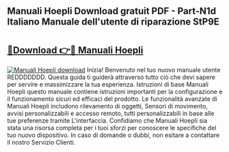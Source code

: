 ## Manuali Hoepli Download gratuit PDF - Part-N1d Italiano Manuale dell'utente di riparazione StP9E

# <h2><a href="http://dfe07a.blite.top/?on=Manuali+Hoepli">🔗Download 👉🔴 Manuali Hoepli</a></h2>

[![Manuali Hoepli download](https://i.imgur.com/lujVjoI.png)](http://dfe07a.blite.top/?on=Manuali+Hoepli)
Inizia! Benvenuto nel tuo nuovo manuale utente REDDDDDDD. Questa guida ti guiderà attraverso tutto ciò che devi sapere per servire e massimizzare la tua esperienza. Istruzioni di base Manuali Hoepli questo manuale contiene istruzioni importanti per la configurazione e il funzionamento sicuri ed efficaci del prodotto. Le funzionalità avanzate di Manuali Hoepli includono rilevamento di oggetti, Sensori di movimento, avvisi personalizzabili e accesso remoto, tutti personalizzabili in base alle tue preferenze tramite L'interfaccia. Confidiamo che Manuali Hoepli sia stata una risorsa completa per i tuoi sforzi per conoscere le specifiche del tuo nuovo dispositivo. In caso di domande o dubbi, non esitare a contattare il nostro Servizio Clienti.

